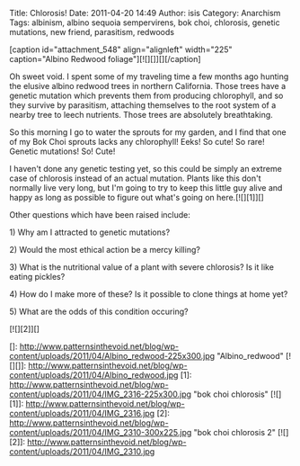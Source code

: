 Title: Chlorosis!
Date: 2011-04-20 14:49
Author: isis
Category: Anarchism
Tags: albinism, albino sequoia sempervirens, bok choi, chlorosis, genetic mutations, new friend, parasitism, redwoods

[caption id="attachment\_548" align="alignleft" width="225"
caption="Albino Redwood foliage"][![][]][][/caption]

Oh sweet void. I spent some of my traveling time a few months ago
hunting the elusive albino redwood trees in northern California. Those
trees have a genetic mutation which prevents them from producing
chlorophyll, and so they survive by parasitism, attaching themselves to
the root system of a nearby tree to leech nutrients. Those trees are
absolutely breathtaking.

So this morning I go to water the sprouts for my garden, and I find that
one of my Bok Choi sprouts lacks any chlorophyll! Eeks! So cute! So
rare! Genetic mutations! So! Cute!

I haven't done any genetic testing yet, so this could be simply an
extreme case of chlorosis instead of an actual mutation. Plants like
this don't normally live very long, but I'm going to try to keep this
little guy alive and happy as long as possible to figure out what's
going on here.[![][1]][]

Other questions which have been raised include:

​1) Why am I attracted to genetic mutations?

​2) Would the most ethical action be a mercy killing?

​3) What is the nutritional value of a plant with severe chlorosis? Is
it like eating pickles?

​4) How do I make more of these? Is it possible to clone things at home
yet?

​5) What are the odds of this condition occuring?

[![][2]][]

  []: http://www.patternsinthevoid.net/blog/wp-content/uploads/2011/04/Albino_redwood-225x300.jpg
    "Albino_redwood"
  [![][]]: http://www.patternsinthevoid.net/blog/wp-content/uploads/2011/04/Albino_redwood.jpg
  [1]: http://www.patternsinthevoid.net/blog/wp-content/uploads/2011/04/IMG_2316-225x300.jpg
    "bok choi chlorosis"
  [![][1]]: http://www.patternsinthevoid.net/blog/wp-content/uploads/2011/04/IMG_2316.jpg
  [2]: http://www.patternsinthevoid.net/blog/wp-content/uploads/2011/04/IMG_2310-300x225.jpg
    "bok choi chlorosis 2"
  [![][2]]: http://www.patternsinthevoid.net/blog/wp-content/uploads/2011/04/IMG_2310.jpg
